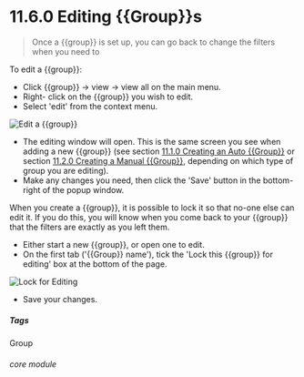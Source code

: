 # 11.6.0 Editing {{Group}}s

> Once a {{group}} is set up, you can go back to change the filters when you need to

To edit a {{group}}:

- Click {{group}} -> view -> view all on the main menu. 
- Right- click on the {{group}} you wish to edit. 
- Select 'edit' from the context menu. 


 ![Edit a {{group}}](107a.PNG)

- The editing window will open. This is the same screen you see when adding a new {{group}} (see section [11.1.0  Creating an Auto {{Group}}](/help/index/p/14.1.0) or section [11.2.0  Creating a Manual {{Group}}](/help/index/p/14.2.0), depending on which type of group you are editing). 
- Make any changes you need, then click the 'Save' button in the bottom-right of the popup window. 

When you create a {{group}}, it is possible to lock it so that no-one else can edit it. If you do this, you will know when you come back to your {{group}} that the filters are exactly as you left them. 
- Either start a new {{group}}, or open one to edit.
- On the first tab ('{{Group}} name'), tick the 'Lock this {{group}} for editing' box at the bottom of the page.

![Lock for Editing](11.6.0a.png)

- Save your changes.


##### Tags
Group

###### core module

